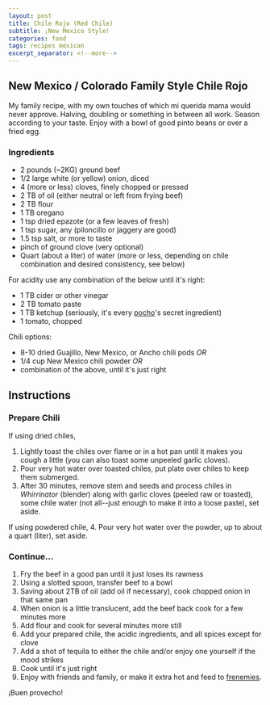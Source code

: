 ```yaml
---
layout: post
title: Chile Rojo (Red Chile)
subtitle: ¡New Mexico Style!
categories: food
tags: recipes mexican
excerpt_separator: <!--more-->
---
```


## New Mexico / Colorado Family Style Chile Rojo 
My family recipe, with my own touches of which mi querida mama would never approve. Halving, doubling or something in between all work. Season according to your taste. Enjoy with a bowl of good pinto beans or over a fried egg.  

### Ingredients
* 2 pounds (~2KG) ground beef
* 1/2 large white (or yellow) onion, diced 
* 4 (more or less) cloves, finely chopped or pressed 
* 2 TB of oil (either neutral or left from frying beef) 
* 2 TB flour 
* 1 TB oregano 
* 1 tsp dried epazote (or a few leaves of fresh) 
* 1 tsp sugar, any (piloncillo or jaggery are good) 
* 1.5 tsp salt, or more to taste 
* pinch of ground clove (very optional) 
* Quart (about a liter) of water (more or less, depending on chile combination and desired consistency, see below) 

For acidity use any combination of the below until it's right:
* 1 TB cider or other vinegar 
* 2 TB tomato paste 
* 1 TB ketchup (seriously, it's every [pocho](https://www.urbandictionary.com/define.php?term=Pocho)'s secret ingredient) 
* 1 tomato, chopped 

Chili options:
* 8-10 dried Guajillo, New Mexico, or Ancho chili pods 
*OR* 
* 1/4 cup New Mexico chili powder 
*OR* 
* combination of the above, until it's just right 

## Instructions

### Prepare Chili
If using dried chiles,
1. Lightly toast the chiles over flame or in a hot pan until it makes you cough a little (you can also toast some unpeeled garlic cloves). 
2. Pour very hot water over toasted chiles, put plate over chiles to keep them submerged. 
3. After 30 minutes, remove stem and seeds and process chiles in _Whirrinator_ (blender) along with garlic cloves (peeled raw or toasted), some chile water (not all--just enough to make it into a loose paste), set aside. 

If using powdered chile,
4. Pour very hot water over the powder, up to about a quart (liter), set aside.

### Continue...

1. Fry the beef in a good pan until it just loses its rawness 
2. Using a slotted spoon, transfer beef to a bowl 
3. Saving about 2TB of oil (add oil if necessary), cook chopped onion in that same pan 
4. When onion is a little translucent, add the beef back cook for a few minutes more 
5. Add flour and cook for several minutes more still 
6. Add your prepared chile, the acidic ingredients, and all spices except for clove 
7. Add a shot of tequila to either the chile and/or enjoy one yourself if the mood strikes 
8. Cook until it's just right 
9. Enjoy with friends and family, or make it extra hot and feed to [frenemies](https://www.thefreedictionary.com/frenemy).

¡Buen provecho!



